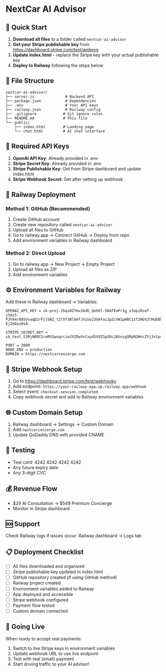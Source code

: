 # NextCar AI Advisor

## 🚀 Quick Start

1. **Download all files** to a folder called `nextcar-ai-advisor`
2. **Get your Stripe publishable key** from https://dashboard.stripe.com/test/apikeys
3. **Update index.html** - replace the Stripe key with your actual publishable key
4. **Deploy to Railway** following the steps below

## 📁 File Structure
```
nextcar-ai-advisor/
├── server.js              # Backend API
├── package.json           # Dependencies  
├── .env                   # Your API keys
├── railway.json           # Railway config
├── .gitignore            # Git ignore rules
├── README.md             # This file
└── public/
    ├── index.html        # Landing page
    └── chat.html         # AI chat interface
```

## 🔑 Required API Keys

1. **OpenAI API Key**: Already provided in .env
2. **Stripe Secret Key**: Already provided in .env  
3. **Stripe Publishable Key**: Get from Stripe dashboard and update index.html
4. **Stripe Webhook Secret**: Get after setting up webhook

## 🚀 Railway Deployment

### Method 1: GitHub (Recommended)
1. Create GitHub account
2. Create new repository called `nextcar-ai-advisor`
3. Upload all files to GitHub
4. Go to railway.app → Connect GitHub → Deploy from repo
5. Add environment variables in Railway dashboard

### Method 2: Direct Upload
1. Go to railway.app → New Project → Empty Project
2. Upload all files as ZIP
3. Add environment variables

## ⚙️ Environment Variables for Railway
Add these in Railway dashboard → Variables:

```
OPENAI_API_KEY = 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

STRIPE_SECRET_KEY = sk_test_51RjN6RCSrwRSSwuqrcimJXZOwVvCxp45XUISpSRc26hnzg9RpN2WncZVj3ntpsUrLyUOF94OdMRyjAwTqMFrvzbG0045mUlr9Q

PORT = 3000
NODE_ENV = production
DOMAIN = https://nextcarconierge.com
```

## 🔗 Stripe Webhook Setup
1. Go to https://dashboard.stripe.com/test/webhooks
2. Add endpoint: `https://your-railway-app.up.railway.app/webhook`
3. Select event: `checkout.session.completed`
4. Copy webhook secret and add to Railway environment variables

## 🌐 Custom Domain Setup
1. Railway dashboard → Settings → Custom Domain
2. Add `nextcarconierge.com`
3. Update GoDaddy DNS with provided CNAME

## 🧪 Testing
- Test card: 4242 4242 4242 4242
- Any future expiry date
- Any 3-digit CVC

## 💰 Revenue Flow
- $29 AI Consultation → $549 Premium Concierge
- Monitor in Stripe dashboard

## 🆘 Support
Check Railway logs if issues occur: Railway dashboard → Logs tab

## 📋 Deployment Checklist

- [ ] All files downloaded and organized
- [ ] Stripe publishable key updated in index.html
- [ ] GitHub repository created (if using GitHub method)
- [ ] Railway project created
- [ ] Environment variables added to Railway
- [ ] App deployed and accessible
- [ ] Stripe webhook configured
- [ ] Payment flow tested
- [ ] Custom domain connected

## 🎯 Going Live

When ready to accept real payments:
1. Switch to live Stripe keys in environment variables
2. Update webhook URL to use live endpoint
3. Test with real (small) payment
4. Start driving traffic to your AI advisor!

